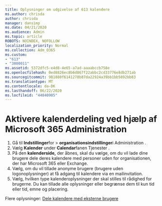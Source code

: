 ```yaml
---
title: Oplysninger om udgivelse af 613 kalendere
ms.author: chrisda
author: chrisda
manager: dansimp
ms.date: 04/21/2020
ms.audience: Admin
ms.topic: article
ROBOTS: NOINDEX, NOFOLLOW
localization_priority: Normal
ms.collection: Adm_O365
ms.custom:
- "613"
- "3800011"
ms.assetid: 5372dfc5-e4d8-4e65-a7ad-aaaabccb758e
ms.openlocfilehash: 0ed8826ec8b6d867f22abbc2cd33776e8db271ab
ms.sourcegitcommit: 981880f6141278b87da22924a39bb1bb5892bb83
ms.translationtype: MT
ms.contentlocale: da-DK
ms.lasthandoff: 06/22/2020
ms.locfileid: "44840905"
---
```

# <a name="enable-calendar-sharing-using-the-microsoft-365-admin-center"></a>Aktivere kalenderdeling ved hjælp af Microsoft 365 Administration

1. Gå til **Indstillinger**for   >   **organisationsindstillinger**i Administration .
2. Vælg **Kalender** under **Calendar**fanen Tjenester .
3. På den **kalenderside,** der åbnes, skal du vælge, om du vil lade dine brugere dele deres kalendere med personer uden for organisationen, der har Microsoft 365 eller Exchange.
4. Vælg, om du vil tillade anonyme brugere (brugere uden logonoplysninger) at få adgang til kalendere via en mailinvitation.
5. Vælg, hvilken type kalenderoplysninger der skal stilles til rådighed for brugerne. Du kan tillade alle oplysninger eller begrænse dem til kun tid eller tid, emne og placering.

Flere oplysninger: [Dele kalendere med eksterne brugere](https://docs.microsoft.com/microsoft-365/admin/manage/share-calendars-with-external-users)
